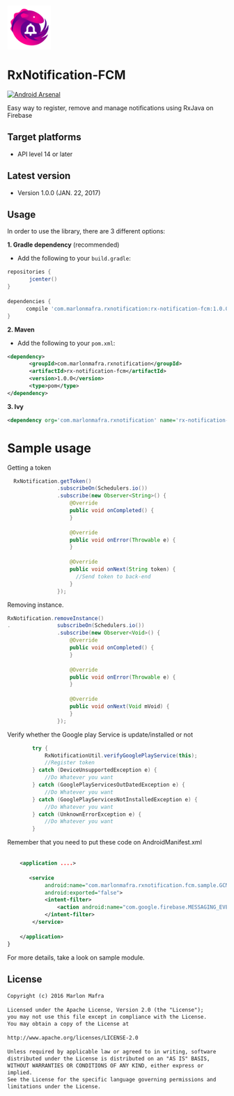 <img width="100" src="./img/RxNotification_icon.png" />

RxNotification-FCM
===============

[![Android Arsenal](https://img.shields.io/badge/Android%20Arsenal-RxNotification-brightgreen.svg?style=flat)](http://android-arsenal.com/details/1/3546)

Easy way to register, remove and manage notifications using RxJava on Firebase

Target platforms
---

- API level 14 or later

Latest version
---

- Version 1.0.0  (JAN. 22, 2017)

Usage
---

In order to use the library, there are 3 different options:

**1. Gradle dependency** (recommended)

 - 	Add the following to your `build.gradle`:
 ```gradle
repositories {
	    jcenter()
}

dependencies {
	   compile 'com.marlonmafra.rxnotification:rx-notification-fcm:1.0.0'
}
```

**2. Maven**
- Add the following to your `pom.xml`:

 ```xml
<dependency>
        <groupId>com.marlonmafra.rxnotification</groupId>
        <artifactId>rx-notification-fcm</artifactId>
        <version>1.0.0</version>
        <type>pom</type>
</dependency>
```

**3. Ivy**

 ```xml
<dependency org='com.marlonmafra.rxnotification' name='rx-notification-fcm' rev='1.0.0'/>
```

# Sample usage

Getting a token

```java
  RxNotification.getToken()
                .subscribeOn(Schedulers.io())
                .subscribe(new Observer<String>() {
                    @Override
                    public void onCompleted() {
                    }

                    @Override
                    public void onError(Throwable e) {
                    }

                    @Override
                    public void onNext(String token) {
                      //Send token to back-end
                    }
                });
```

Removing instance.

```java
RxNotification.removeInstance()
.               subscribeOn(Schedulers.io())
                .subscribe(new Observer<Void>() {
                    @Override
                    public void onCompleted() {
                    }

                    @Override
                    public void onError(Throwable e) {
                    }

                    @Override
                    public void onNext(Void mVoid) {
                    }
                });
```

Verify whether the Google play Service is update/installed or not

```java
        try {
            RxNotificationUtil.verifyGooglePlayService(this);
            //Register token
        } catch (DeviceUnsupportedException e) {
            //Do Whatever you want
        } catch (GooglePlayServicesOutDatedException e) {
            //Do Whatever you want
        } catch (GooglePlayServicesNotInstalledException e) {
            //Do Whatever you want
        } catch (UnknownErrorException e) {
            //Do Whatever you want
        }
```

Remember that you need to put these code on AndroidManifest.xml

```xml

    <application ....>

       <service
            android:name="com.marlonmafra.rxnotification.fcm.sample.GCMService"
            android:exported="false">
            <intent-filter>
                <action android:name="com.google.firebase.MESSAGING_EVENT" />
            </intent-filter>
        </service>

    </application>
}
```

For more details, take a look on sample module.


License
---

	Copyright (c) 2016 Marlon Mafra

    Licensed under the Apache License, Version 2.0 (the "License");
    you may not use this file except in compliance with the License.
    You may obtain a copy of the License at

    http://www.apache.org/licenses/LICENSE-2.0

    Unless required by applicable law or agreed to in writing, software
    distributed under the License is distributed on an "AS IS" BASIS,
    WITHOUT WARRANTIES OR CONDITIONS OF ANY KIND, either express or implied.
    See the License for the specific language governing permissions and
    limitations under the License.

